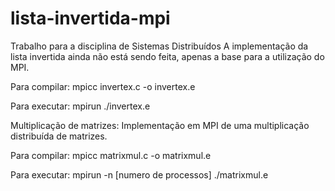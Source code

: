 # lista-invertida-mpi

Trabalho para a disciplina de Sistemas Distribuídos
A implementação da lista invertida ainda não está sendo feita, apenas a base para a utilização do MPI.

Para compilar:
mpicc invertex.c -o invertex.e

Para executar:
mpirun ./invertex.e

Multiplicação de matrizes: Implementação em MPI de uma multiplicação distribuída de matrizes.

Para compilar:
mpicc matrixmul.c -o matrixmul.e

Para executar:
mpirun -n [numero de processos] ./matrixmul.e